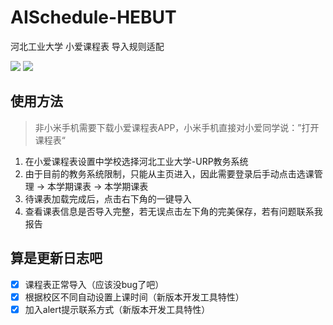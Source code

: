 # AISchedule-HEBUT
河北工业大学 小爱课程表 导入规则适配

[![](https://img.shields.io/badge/%E5%BC%80%E5%8F%91%E8%80%85-杰瑞雾里-brightgreen)](https://www.wangjiayi.cool)
![](https://img.shields.io/badge/dynamic/json?color=blue&label=%E4%BD%BF%E7%94%A8%E4%BA%BA%E6%95%B0&query=usedNum&url=https%3A%2F%2Fopen-schedule.ai.xiaomi.com%2Fapi%2Fcoder%3Ftb_id%3D33057%26userId=0)

## 使用方法
> 非小米手机需要下载小爱课程表APP，小米手机直接对小爱同学说：”打开课程表“

1. 在小爱课程表设置中学校选择河北工业大学-URP教务系统
2. 由于目前的教务系统限制，只能从主页进入，因此需要登录后手动点击选课管理 -> 本学期课表 -> 本学期课表
3. 待课表加载完成后，点击右下角的一键导入
4. 查看课表信息是否导入完整，若无误点击左下角的完美保存，若有问题联系我报告


## 算是更新日志吧

- [X] 课程表正常导入（应该没bug了吧）
- [X] 根据校区不同自动设置上课时间（新版本开发工具特性）
- [X] 加入alert提示联系方式（新版本开发工具特性）
